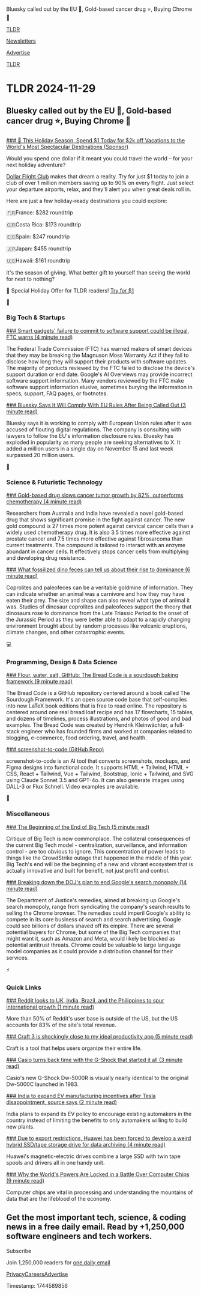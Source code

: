 Bluesky called out by the EU 📢, Gold-based cancer drug ⭐️, Buying Chrome 🤝

[TLDR](/)

[Newsletters](/newsletters)

[Advertise](https://advertise.tldr.tech/)

[TLDR](/)

# TLDR 2024-11-29

## Bluesky called out by the EU 📢, Gold-based cancer drug ⭐️, Buying Chrome 🤝

### 

[### 🎁 This Holiday Season, Spend $1 Today for $2k off Vacations to the World's Most Spectacular Destinations (Sponsor)](https://app.dollarflightclub.com/signup/cheapflights4?utm_source=tldr&amp;utm_medium=paidplacement)

Would you spend one dollar if it meant you could travel the world – for your next holiday adventure?

[Dollar Flight Club](https://app.dollarflightclub.com/signup/cheapflights4?utm_source=tldr&utm_medium=paidplacement) makes that dream a reality. Try for just $1 today to join a club of over 1 million members saving up to 90% on every flight. Just select your departure airports, relax, and they'll alert you when great deals roll in.

Here are just a few holiday-ready destinations you could explore:

🇫🇷France: $282 roundtrip

🇨🇷Costa Rica: $173 roundtrip

🇪🇸Spain: $247 roundtrip

🇯🇵Japan: $455 roundtrip

🇺🇸Hawaii: $161 roundtrip

It's the season of giving. What better gift to yourself than seeing the world for next to nothing?

🎉 Special Holiday Offer for TLDR readers! [Try for $1](https://app.dollarflightclub.com/signup/cheapflights4?utm_source=tldr&utm_medium=paidplacement)

📱

### Big Tech & Startups

[### Smart gadgets' failure to commit to software support could be illegal, FTC warns (4 minute read)](https://arstechnica.com/gadgets/2024/11/smart-gadgets-failure-to-commit-to-software-support-could-be-illegal-ftc-warns/?utm_source=tldrnewsletter)

The Federal Trade Commission (FTC) has warned makers of smart devices that they may be breaking the Magnuson Moss Warranty Act if they fail to disclose how long they will support their products with software updates. The majority of products reviewed by the FTC failed to disclose the device's support duration or end date. Google's AI Overviews may provide incorrect software support information. Many vendors reviewed by the FTC make software support information elusive, sometimes burying the information in specs, support, FAQ pages, or footnotes.

[### Bluesky Says It Will Comply With EU Rules After Being Called Out (3 minute read)](https://www.bloomberg.com/news/articles/2024-11-26/bluesky-says-it-will-comply-with-eu-rules-after-being-called-out?utm_source=tldrnewsletter)

Bluesky says it is working to comply with European Union rules after it was accused of flouting digital regulations. The company is consulting with lawyers to follow the EU's information disclosure rules. Bluesky has exploded in popularity as many people are seeking alternatives to X. It added a million users in a single day on November 15 and last week surpassed 20 million users.

🚀

### Science & Futuristic Technology

[### Gold-based drug slows cancer tumor growth by 82%, outperforms chemotherapy (4 minute read)](https://interestingengineering.com/health/gold-based-drug-slows-cancer?utm_source=tldrnewsletter)

Researchers from Australia and India have revealed a novel gold-based drug that shows significant promise in the fight against cancer. The new gold compound is 27 times more potent against cervical cancer cells than a widely used chemotherapy drug. It is also 3.5 times more effective against prostate cancer and 7.5 times more effective against fibrosarcoma than current treatments. The compound is tailored to interact with an enzyme abundant in cancer cells. It effectively stops cancer cells from multiplying and developing drug resistance.

[### What fossilized dino feces can tell us about their rise to dominance (6 minute read)](https://arstechnica.com/science/2024/11/what-fossilized-dino-feces-can-tell-us-about-their-rise-to-dominance/?utm_source=tldrnewsletter)

Coprolites and paleofeces can be a veritable goldmine of information. They can indicate whether an animal was a carnivore and how they may have eaten their prey. The size and shape can also reveal what type of animal it was. Studies of dinosaur coprolites and paleofeces support the theory that dinosaurs rose to dominance from the Late Triassic Period to the onset of the Jurassic Period as they were better able to adapt to a rapidly changing environment brought about by random processes like volcanic eruptions, climate changes, and other catastrophic events.

💻

### Programming, Design & Data Science

[### Flour, water, salt, GitHub: The Bread Code is a sourdough baking framework (9 minute read)](https://arstechnica.com/culture/2024/11/flour-water-salt-github-the-bread-code-is-a-sourdough-baking-framework/?utm_source=tldrnewsletter)

The Bread Code is a GitHub repository centered around a book called The Sourdough Framework. It's an open source code base that self-compiles into new LaTeX book editions that is free to read online. The repository is centered around one real bread loaf recipe and has 17 flowcharts, 15 tables, and dozens of timelines, process illustrations, and photos of good and bad examples. The Bread Code was created by Hendrik Kleinwächter, a full-stack engineer who has founded firms and worked at companies related to blogging, e-commerce, food ordering, travel, and health.

[### screenshot-to-code (GitHub Repo)](https://github.com/abi/screenshot-to-code?utm_source=tldrnewsletter)

screenshot-to-code is an AI tool that converts screenshots, mockups, and Figma designs into functional code. It supports HTML + Tailwind, HTML + CSS, React + Tailwind, Vue + Tailwind, Bootstrap, Ionic + Tailwind, and SVG using Claude Sonnet 3.5 and GPT-4o. It can also generate images using DALL-3 or Flux Schnell. Video examples are available.

🎁

### Miscellaneous

[### The Beginning of the End of Big Tech (5 minute read)](https://www.wired.com/story/the-beginning-of-the-end-of-big-tech/?utm_source=tldrnewsletter)

Critique of Big Tech is now commonplace. The collateral consequences of the current Big Tech model - centralization, surveillance, and information control - are too obvious to ignore. This concentration of power leads to things like the CrowdStrike outage that happened in the middle of this year. Big Tech's end will be the beginning of a new and vibrant ecosystem that is actually innovative and built for benefit, not just profit and control.

[### Breaking down the DOJ's plan to end Google's search monopoly (14 minute read)](https://www.theverge.com/2024/11/27/24302415/doj-google-search-antitrust-remedies-chrome-android?utm_source=tldrnewsletter)

The Department of Justice's remedies, aimed at breaking up Google's search monopoly, range from syndicating the company's search results to selling the Chrome browser. The remedies could imperil Google's ability to compete in its core business of search and search advertising. Google could see billions of dollars shaved off its empire. There are several potential buyers for Chrome, but some of the Big Tech companies that might want it, such as Amazon and Meta, would likely be blocked as potential antitrust threats. Chrome could be valuable to large language model companies as it could provide a distribution channel for their services.

⚡

### Quick Links

[### Reddit looks to UK, India, Brazil, and the Philippines to spur international growth (1 minute read)](https://techcrunch.com/2024/11/28/reddit-looks-to-uk-india-brazil-and-the-philippines-to-spur-international-growth/?utm_source=tldrnewsletter)

More than 50% of Reddit's user base is outside of the US, but the US accounts for 83% of the site's total revenue.

[### Craft 3 is shockingly close to my ideal productivity app (5 minute read)](https://www.theverge.com/2024/11/28/24307906/craft-3-notes-tasks-calendar-app-mac-iphone-windows?utm_source=tldrnewsletter)

Craft is a tool that helps users organize their entire life.

[### Casio turns back time with the G-Shock that started it all (3 minute read)](https://www.theverge.com/2024/11/28/24308133/casio-g-shock-dw5000r-digital-watch-announcement?utm_source=tldrnewsletter)

Casio's new G-Shock Dw-5000R is visually nearly identical to the original Dw-5000C launched in 1983.

[### India to expand EV manufacturing incentives after Tesla disappointment, source says (2 minute read)](https://www.reuters.com/business/autos-transportation/india-expand-ev-manufacturing-incentives-after-tesla-disappointment-source-says-2024-11-29/?utm_source=tldrnewsletter)

India plans to expand its EV policy to encourage existing automakers in the country instead of limiting the benefits to only automakers willing to build new plants.

[### Due to export restrictions, Huawei has been forced to develop a weird hybrid SSD/tape storage drive for data archiving (4 minute read)](https://www.pcgamer.com/hardware/storage/due-to-export-restrictions-huawei-has-been-forced-to-develop-a-weird-hybrid-ssd-tape-storage-drive-for-data-archiving/?utm_source=tldrnewsletter)

Huawei's magnetic-electric drives combine a large SSD with twin tape spools and drivers all in one handy unit.

[### Why the World's Powers Are Locked in a Battle Over Computer Chips (9 minute read)](https://www.bloomberg.com/news/articles/2024-11-28/nvidia-tsmc-huawei-how-us-china-others-are-fighting-for-chip-dominance?utm_source=tldrnewsletter)

Computer chips are vital in processing and understanding the mountains of data that are the lifeblood of the economy.

## Get the most important tech, science, & coding news in a free daily email. Read by +1,250,000 software engineers and tech workers.

Subscribe

Join 1,250,000 readers for [one daily email](/api/latest/tech)

[Privacy](/privacy)[Careers](https://jobs.ashbyhq.com/tldr.tech)[Advertise](/tech/advertise)

Timestamp: 1744589856